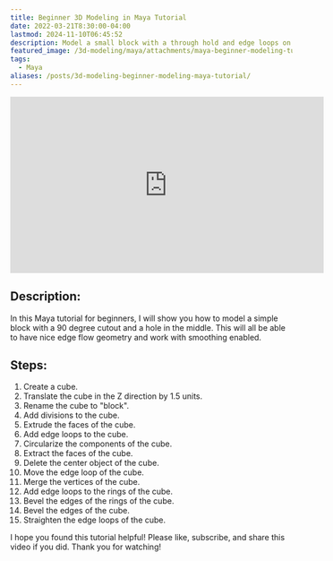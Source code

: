 ```yaml
---
title: Beginner 3D Modeling in Maya Tutorial
date: 2022-03-21T8:30:00-04:00
lastmod: 2024-11-10T06:45:52
description: Model a small block with a through hold and edge loops on the corners in Maya
featured_image: /3d-modeling/maya/attachments/maya-beginner-modeling-tutorial.jpg
tags:
  - Maya
aliases: /posts/3d-modeling-beginner-modeling-maya-tutorial/
---
```


<div class="iframe-16-9-container">
<iframe class="youTubeIframe" width="560" height="315" src="https://www.youtube.com/embed/lLItO9mBwxM?rel=0" title="YouTube video player" frameborder="0" allow="accelerometer; autoplay; clipboard-write; encrypted-media; gyroscope; picture-in-picture; web-share" allowfullscreen></iframe>
</div>

## Description:

In this Maya tutorial for beginners, I will show you how to model a simple block with a 90 degree cutout and a hole in the middle. This will all be able to have nice edge flow geometry and work with smoothing enabled.

## Steps:

1. Create a cube.
2. Translate the cube in the Z direction by 1.5 units.
3. Rename the cube to "block".
4. Add divisions to the cube.
5. Extrude the faces of the cube.
6. Add edge loops to the cube.
7. Circularize the components of the cube.
8. Extract the faces of the cube.
9. Delete the center object of the cube.
10. Move the edge loop of the cube.
11. Merge the vertices of the cube.
12. Add edge loops to the rings of the cube.
13. Bevel the edges of the rings of the cube.
14. Bevel the edges of the cube.
15. Straighten the edge loops of the cube.

I hope you found this tutorial helpful! Please like, subscribe, and share this video if you did. Thank you for watching!
